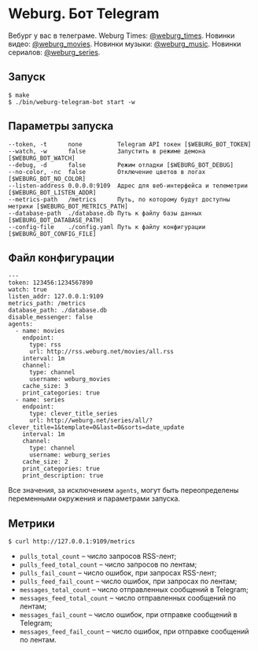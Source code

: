 # Weburg. Бот Telegram

Вебург у вас в телеграме. Weburg Times: [@weburg_times](http://telegram.me/weburg_times). Новинки видео: [@weburg_movies](http://telegram.me/weburg_movies). Новинки музыки: [@weburg_music](http://telegram.me/weburg_music). Новинки сериалов: [@weburg_series](http://telegram.me/weburg_series).

## Запуск

```
$ make
$ ./bin/weburg-telegram-bot start -w
```

## Параметры запуска

```
--token, -t      none          Telegram API токен [$WEBURG_BOT_TOKEN]
--watch, -w      false         Запустить в режиме демона [$WEBURG_BOT_WATCH]
--debug, -d      false         Режим отладки [$WEBURG_BOT_DEBUG]
--no-color, -nc  false         Отключение цветов в логах [$WEBURG_BOT_NO_COLOR]
--listen-address 0.0.0.0:9109  Адрес для веб-интерфейса и телеметрии [$WEBURG_BOT_LISTEN_ADDR]
--metrics-path   /metrics      Путь, по которому будут доступны метрики [$WEBURG_BOT_METRICS_PATH]
--database-path  ./database.db Путь к файлу базы данных [$WEBURG_BOT_DATABASE_PATH]
--config-file    ./config.yaml Путь к файлу конфигурации [$WEBURG_BOT_CONFIG_FILE]
```

## Файл конфигурации

```
---
token: 123456:1234567890
watch: true
listen_addr: 127.0.0.1:9109
metrics_path: /metrics
database_path: ./database.db
disable_messenger: false
agents:
  - name: movies
    endpoint:
      type: rss
      url: http://rss.weburg.net/movies/all.rss
    interval: 1m
    channel:
      type: channel
      username: weburg_movies
    cache_size: 3
    print_categories: true
  - name: series
    endpoint:
      type: clever_title_series
      url: http://weburg.net/series/all/?clever_title=1&template=0&last=0&sorts=date_update
    interval: 1m
    channel:
      type: channel
      username: weburg_series
    cache_size: 2
    print_categories: true
    print_description: true
```

Все значения, за исключением `agents`, могут быть переопределены переменными окружения и параметрами запуска.

## Метрики

```
$ curl http://127.0.0.1:9109/metrics
```

* `pulls_total_count` – число запросов RSS-лент;
* `pulls_feed_total_count` – число запросов по лентам;
* `pulls_fail_count` – число ошибок, при запросах RSS-лент;
* `pulls_feed_fail_count` – число ошибок, при запросах по лентам;
* `messages_total_count` – число отправленных сообщений в Telegram;
* `messages_feed_total_count` – число отправленных сообщений по лентам;
* `messages_fail_count` – число ошибок, при отправке сообщений в Telegram;
* `messages_feed_fail_count` – число ошибок, при отправке сообщений по лентам.
